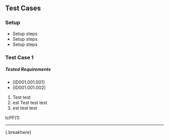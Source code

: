 ## Test Cases ##

### Setup ###

* Setup steps
* Setup steps
* Setup steps

### Test Case 1 ###

##### Tested Requirements #####
* [ID001.001.001]
* [ID001.001.002]

1. Test test
1. est Test test test
1. est test test

tcPF(1)

----
{.breakhere}

